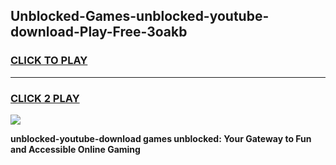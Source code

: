 
## Unblocked-Games-unblocked-youtube-download-Play-Free-3oakb
<h3>
<a href="https://premium76.site?title=unblocked-youtube-download&ref=19M">CLICK TO PLAY</a></h3>
<hr>

<h3>
<a href="https://premium76.site?title=unblocked-youtube-download&ref=19M">CLICK 2 PLAY</a>
  
</h3>

<a href="https://premium76.site?title=unblocked-youtube-download&ref=19M"><img src="https://clearcache.store/games.png"></a>


**unblocked-youtube-download games unblocked: Your Gateway to Fun and Accessible Online Gaming**
